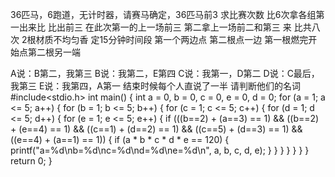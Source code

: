 
36匹马，6跑道，无计时器，请赛马确定，36匹马前3  求比赛次数  比6次拿各组第一出来比 比出前三 在此次第一的上一场前三 第二拿上一场前二和第三 来 比共八次
2根材质不均匀香 定15分钟时间段 第一个两边点 第二根点一边  第一根燃完开始点第二根另一端

A说：B第二，我第三
B说：我第二，E第四
 C说：我第一，D第二
 D说：C最后，我第三
 E说：我第四，A第一
结束时候每个人直说了一半 请判断他们的名词
#include<stdio.h>
int main()
{
	int a = 0, b = 0, c = 0, e = 0, d = 0;
	for (a = 1; a <= 5; a++)
	{
		for (b = 1; b <= 5; b++)
		{
			for (c = 1; c <= 5; c++)
			{
				for (d = 1; d <= 5; d++)
				{
					for (e = 1; e <= 5; e++)
					{
						if (((b==2) + (a==3) == 1) &&
							((b==2) + (e==4) == 1) &&
							((c==1) + (d==2) == 1) &&
							((c==5) + (d==3) == 1) &&
							((e==4) + (a==1) == 1))
						{
							if (a * b * c * d * e == 120)
							{
								printf("a=%d\nb=%d\nc=%d\nd=%d\ne=%d\n", a, b, c, d, e);
							}
						}
					}
				}
			}
		}
	}
	return 0;
}

